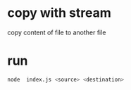 # copy with stream
copy content of file to another file
# run
```bash
node  index.js <source> <destination>
```